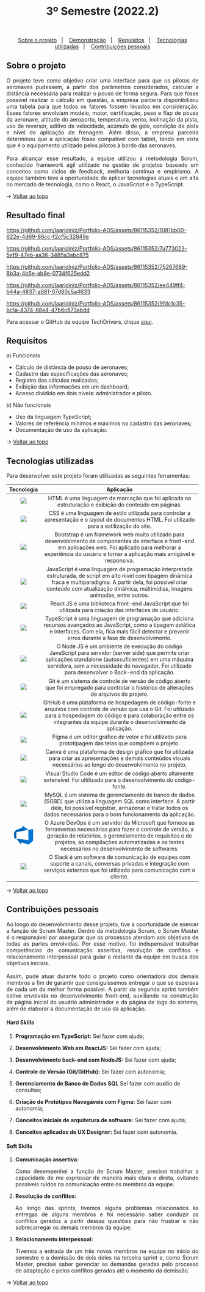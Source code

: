 <h1 align="center">3º Semestre (2022.2)</h1>

<br id="topo">

<p align="center">
  <a href="#about">Sobre o projeto</a>&nbsp;&nbsp;&nbsp;|&nbsp;&nbsp;&nbsp;
  <a href="#demo">Demonstração</a>&nbsp;&nbsp;&nbsp;|&nbsp;&nbsp;&nbsp;
  <a href="#requirements">Requisitos</a>&nbsp;&nbsp;&nbsp;|&nbsp;&nbsp;&nbsp;
  <a href="#tech">Tecnologias utilizadas</a>&nbsp;&nbsp;&nbsp;|&nbsp;&nbsp;&nbsp;
  <a href="#dev">Contribuições pessoais</a>
</p>

<div id="about">

## Sobre o projeto

<p align="justify">O projeto teve como objetivo criar uma interface para que os pilotos de aeronaves pudessem, a partir dos parâmetros considerados, calcular a distância necessária para realizar o pouso de forma segura. Para que fosse possível realizar o cálculo em questão, a empresa parceira disponibilizou uma tabela para que todos os fatores fossem levados em consideração. Esses fatores envolviam modelo, motor, certificação, peso e flap de pouso da aeronave, altitude do aeroporto, temperatura, vento, inclinação da pista, uso de reversor, aditivo de velocidade, acúmulo de gelo, condição de pista e nível de aplicação de frenagem. Além disso, a empresa parceira determinou que a aplicação fosse compatível com tablet, tendo em vista que é o equipamento utilizado pelos pilotos à bordo das aeronaves.
<br><br>
Para alcançar esse resultado, a equipe utilizou a metodologia Scrum, conhecido framework ágil utilizado na gestão de projetos baseado em conceitos como ciclos de feedback, melhoria contínua e empirismo. A equipe também teve a oportunidade de aplicar tecnologias atuais e em alta no mercado de tecnologia, como o React, o JavaScript e o TypeScript.</p>

→ [Voltar ao topo](#topo)

</div>

<div id="demo">

## Resultado final


https://github.com/laaridiniz/Portfolio-ADS/assets/86115352/1081bb00-622e-4d69-86cc-f2cf5c32849e



https://github.com/laaridiniz/Portfolio-ADS/assets/86115352/7a773023-5ef9-47eb-aa36-3485a3abc875



https://github.com/laaridiniz/Portfolio-ADS/assets/86115352/75267689-8b3a-4b5e-ab8e-0734f625edd2



https://github.com/laaridiniz/Portfolio-ADS/assets/86115352/ee449ff4-b44a-4837-a981-07d80c5a4633



https://github.com/laaridiniz/Portfolio-ADS/assets/86115352/9fdc1c35-bc1a-4374-88e4-47b6c673abdd



Para acessar o GitHub da equipe TechDrivers, clique [aqui](https://github.com/TechDriversFatec/TechDrivers).

</div>

<div id="requirements">

## Requisitos

a) Funcionais

* Cálculo de distância de pouso de aeronaves; 
* Cadastro das especificações das aeronaves;
* Registro dos cálculos realizados;
* Exibição das informações em um dashboard;
* Acesso dividido em dois níveis: administrador e piloto.

b) Não funcionais

* Uso da linguagem TypeScript;
* Valores de referência mínimos e máximos no cadastro das aeronaves;
* Documentação de uso da aplicação.

→ [Voltar ao topo](#topo)

</div>

<div id="tech">

## Tecnologias utilizadas

Para desenvolver este projeto foram utilizadas as seguintes ferramentas:

| Tecnologia | Aplicação |
|:--------:|:-----------:|
| <img width="50 rem" src="https://cdn.jsdelivr.net/gh/devicons/devicon/icons/html5/html5-original.svg"/> | HTML é uma linguagem de marcação que foi aplicada na estruturação e exibição do conteúdo em páginas. |
| <img width="50 rem" src="https://cdn.jsdelivr.net/gh/devicons/devicon/icons/css3/css3-original.svg"/>  | CSS é uma linguagem de estilo utilizada para controlar a apresentação e o layout de documentos HTML. Foi utilizado para a estilização do site. |
| <img width="50 rem" src="https://cdn.jsdelivr.net/gh/devicons/devicon/icons/bootstrap/bootstrap-original.svg" /> | Bootstrap é um framework web muito utilizado para desenvolvimento de componentes de interface e front-end em aplicações web. Foi aplicado para melhorar a experiência do usuário e tornar a aplicação mais amigável e responsiva. |
| <img width="50 rem" src="https://cdn.jsdelivr.net/gh/devicons/devicon/icons/javascript/javascript-original.svg" /> | JavaScript é uma linguagem de programação interpretada estruturada, de script em alto nível com tipagem dinâmica fraca e multiparadigma. A partir dela, foi possível criar conteúdo com atualização dinâmica, múltimídias, imagens animadas, entre outros. |
| <img width="50 rem" src="https://cdn.jsdelivr.net/gh/devicons/devicon/icons/react/react-original.svg" /> | React JS é uma biblioteca front-end JavaScript que foi utilizada para criação das interfaces de usuário. |
| <img width="50 rem" src="https://cdn.jsdelivr.net/gh/devicons/devicon/icons/typescript/typescript-original.svg" /> | TypeScript é uma linguagem de programação que adiciona recursos avançados ao JavaScript, como a tipagem estática e interfaces. Com ela, fica mais fácil detectar e prevenir erros durante a fase de desenvolvimento. |
| <img width="50 rem" src="https://cdn.jsdelivr.net/gh/devicons/devicon/icons/nodejs/nodejs-original.svg" /> | O Node JS é um ambiente de execução do código JavaScript para servidor (server side) que permite criar aplicações standalone (autossuficientes) em uma máquina servidora, sem a necessidade do navegador. Foi utilizado para desenvolver o Back-end da aplicação. |
| <img width="50 rem" src="https://cdn.jsdelivr.net/gh/devicons/devicon/icons/git/git-original.svg" /> | Git é um sistema de controle de versão de código aberto que foi empregado para controlar o histórico de alterações de arquivos do projeto. |
| <img width="50 rem" src="https://cdn.jsdelivr.net/gh/devicons/devicon/icons/github/github-original.svg" /> | GitHub é uma plataforma de hospedagem de código-fonte e arquivos com controle de versão que usa o Git. Foi utilizado para a hospedagem do código e para colaboração entre os integrantes da equipe durante o desenvolvimento da aplicação. |
| <img width="50 rem" src="https://cdn.jsdelivr.net/gh/devicons/devicon/icons/figma/figma-original.svg" /> | Figma é um editor gráfico de vetor e foi utilizado para prototipagem das telas que compõem o projeto. |
| <img width="50 rem" src="https://cdn.jsdelivr.net/gh/devicons/devicon/icons/canva/canva-original.svg" /> | Canva é uma plataforma de design gráfico que foi utilizada para criar as apresentações e demais conteúdos visuais necessários ao longo do desenvolvimento no projeto.|
| <img width="50 rem" src="https://cdn.jsdelivr.net/gh/devicons/devicon/icons/vscode/vscode-original.svg" /> | Visual Studio Code é um editor de código aberto altamente extensível. Foi ultilizado para o desenvolvimento do código-fonte. |
| <img width="50 rem" src="https://cdn.jsdelivr.net/gh/devicons/devicon/icons/mysql/mysql-original.svg" /> | MySQL é um sistema de gerenciamento de banco de dados (SGBD) que utiliza a linguagem SQL como interface. A partir dele, foi possível registrar, armazenar e tratar todos os dados necessários para o bom funcionamento da aplicação. |
| <img width="50 rem" src="../Projeto-II/Images/azure-devops.png" /> | O Azure DevOps é um servidor da Microsoft que fornece as ferramentas necessárias para fazer o controle de versão, a geração de relatórios, o gerenciamento de requisitos e de projetos, as compilações automatizadas e os testes necessários no desenvolvimento de softwares. |
| <img width="50 rem" src="https://cdn.jsdelivr.net/gh/devicons/devicon/icons/slack/slack-original.svg" /> | O Slack é um software de comunicação de equipes com suporte a canais, conversas privadas e integração com serviços externos que foi utilizado para comunicação com o cliente. |


→ [Voltar ao topo](#topo)

</div>

<div id="dev">

## Contribuições pessoais

<p align="justify">Ao longo do desenvolvimento desse projeto, tive a oportunidade de exercer a função de Scrum Master. Dentro da metodologia Scrum, o Scrum Master é o responsável por assegurar que os processos atendam aos objetivos de todas as partes envolvidas. Por esse motivo, foi indispensável trabalhar competências de comunicação assertiva, resolução de conflitos e relacionamento interpessoal para guiar o restante da equipe em busca dos objetivos iniciais.<br>
<br>
Assim, pude atuar durante todo o projeto como orientadora dos demais membros a fim de garantir que consiguíssemos entregar o que se esperava de cada um da melhor forma possível. A partir da segunda sprint também estive envolvida no desenvolvimento front-end, auxiliando na construção da página inicial do usuário administrador e da página de logs do sistema, além de elaborar a documentação de uso da aplicação.</p>

#### Hard Skills

1. **Programação em TypeScript:** Sei fazer com ajuda;

2. **Desenvolvimento Web em ReactJS:** Sei fazer com ajuda;

3. **Desenvolvimento back-end com NodeJS:** Sei fazer com ajuda;

4. **Controle de Versão (Git/GitHub):** Sei fazer com autonomia;

5. **Gerenciamento de Banco de Dados SQL** Sei fazer com auxílio de consultas;

6. **Criação de Protótipos Navegáveis com Figma:** Sei fazer com autonomia;

7. **Conceitos iniciais de arquitetura de software:** Sei fazer com ajuda;

8. **Conceitos aplicados de UX Designer:** Sei fazer com autonomia.

#### Soft Skills  

1. **Comunicação assertiva:** <p align="justify">Como desempenhei a função de Scrum Master, precisei trabalhar a capacidade de me expressar de maneira mais clara e direta, evitando possíveis ruídos na comunicação entre os membros da equipe.</p>

2. **Resolução de conflitos:** <p align="justify">Ao longo das sprints, tivemos alguns problemas relacionados às entregas de alguns membros e foi necessário saber conduzir os conflitos gerados a partir dessas questões para não frustrar e não sobrecarregar os demais membros da equipe.</p>

3. **Relacionamento interpessoal:** <p align="justify">Tivemos a entrada de um três novos membros na equipe no início do semestre e a demissão de dois deles na terceira sprint e, como Scrum Master, precisei saber gerenciar as demandas geradas pelo processo de adaptação e pelos conflitos gerados até o momento da demissão.</p>


→ [Voltar ao topo](#topo)

</div>

